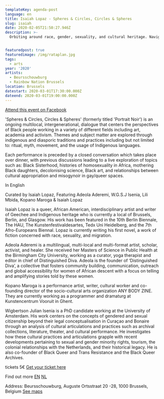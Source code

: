 ```yaml
---
templateKey: agenda-post
language: en
title: Isaiah Lopaz - Spheres & Circles, Circles & Spheres
slug: isaiah
date: 2020-02-05T21:50:27.946Z
description: >-
  Orbiting around race, gender, sexuality, and cultural heritage. Navigating the experiences of Black bodies moving through time and space.


featuredpost: true
featuredimage: /img/rataplan.jpg
tags:
  - arts
year: '2020'
artists:
  - Beursschouwburg
  - Rainbow Nation Brussels
location: Brussels
datestart: 2020-03-01T17:30:00.000Z
dateend: 2020-03-01T19:00:00.000Z
---
```

[Attend this event on Facebook](https://www.facebook.com/events/2582054412071803/)

'Spheres & Circles, Circles & Spheres' (formerly titled 'Portrait Noir') is an ongoing multilocal, intergenerational, dialogue that centers the perspectives of Black people working in a variety of different fields including art, academia and activism. Themes and subject matter are explored through indigenous and diasporic traditions and practices including but not limited to: ritual, myth, movement, and the usage of Indigenous languages.

Each performance is preceded by a closed conversation which takes place over dinner, with previous discussions leading to a live exploration of topics such as: Black Sisterhood, histories of homosexuality in Africa, mothering Black daughters, decolonising science, Black art, and relationships between cultural appropriation and misogynoir in gay/queer spaces.

In English

Curated by Isaiah Lopaz, Featuring Adeola Aderemi, W.G.S.J Isenia, Lili Mbida, Kopano Maroga & Isaiah Lopaz

Isaiah Lopaz is a queer, African American, interdisciplinary artist and writer of Geechee and Indigenous heritage who is currently a local of Brussels, Berlin, and Glasgow. His work has been featured in the 10th Berlin Biennale, The HAU, The Kunstenfestivaldesartes, Tedx Uni Heidelberg, and the 7th Afro-Europeans Biennal. Lopaz is currently writing his first novel, a work of fiction concerned with race, sexuality, and migration.

Adeola Aderemi is a multilingual, multi-local and multi-format artist, scholar, activist, and healer. She received her Masters of Science in Public Health at the Birmingham City University, working as a curator, yoga therapist and editor in chief of Distinguished Diva. Adeola is the founder of ‘Distinguished Diva’, a collective that fosters community building, communication, outreach and global accessibility for women of African descent with a focus on telling and amplifying stories told by these women.

Kopano Maroga is a performance artist, writer, cultural worker and co-founding director of the socio-cultural arts organization​ ​ANY BODY ZINE​. They are currently working as a programmer and dramaturg at​ ​Kunstencentrum Vooruit​ in Ghent.

Wigbertson Julian Isenia is a PhD candidate working at the University of Amsterdam. His work centers on the concepts of gendered and sexual citizenship beyond their legal conceptualisation in ​Curaçao ​and Bonaire through an analysis of cultural articulations and practices such as archival collections, literature, theater, and cultural performance. He investigates how these cultural practices and articulations grapple with recent developments pertaining to sexual and gender minority rights, tourism, the colonial relationships with the Netherlands, and their historical legacy. He is also co-founder of Black Queer and Trans Resistance and the Black Queer Archives.

tickets
5€
[Get your ticket here](bit.ly/circles_spheres)

Find out more
[EN](beursschouwburg.be/en/events/spheres-circles-circles-spheres/)
[NL](beursschouwburg.be/nl/events/spheres-circles-circles-spheres/)

Address: Beursschouwburg, Auguste Ortsstraat 20 -28, 1000 Brussels, Belgium
[See maps](https://goo.gl/maps/DhBu8cak4gTzckgZA)
